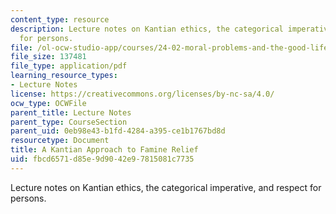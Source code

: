 ```yaml
---
content_type: resource
description: Lecture notes on Kantian ethics, the categorical imperative, and respect
  for persons.
file: /ol-ocw-studio-app/courses/24-02-moral-problems-and-the-good-life-fall-2008/fbcd6571d85e9d9042e97815081c7735_lec_14.pdf
file_size: 137481
file_type: application/pdf
learning_resource_types:
- Lecture Notes
license: https://creativecommons.org/licenses/by-nc-sa/4.0/
ocw_type: OCWFile
parent_title: Lecture Notes
parent_type: CourseSection
parent_uid: 0eb98e43-b1fd-4284-a395-ce1b1767bd8d
resourcetype: Document
title: A Kantian Approach to Famine Relief
uid: fbcd6571-d85e-9d90-42e9-7815081c7735
---
```

Lecture notes on Kantian ethics, the categorical imperative, and respect for persons.